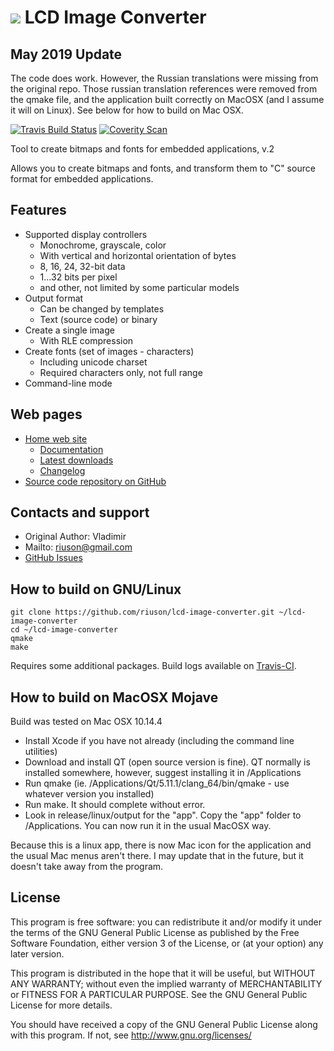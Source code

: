 # <img src="resources/icons/lcd-image-converter-64.png"/> LCD Image Converter

## May 2019 Update

The code does work. However, the Russian translations were missing from the original repo. Those russian translation references were removed from
the qmake file, and the application built correctly on MacOSX (and I assume it will on Linux). See below for how to build on Mac OSX.

[![Travis Build Status](https://img.shields.io/travis/riuson/lcd-image-converter.svg?label=linux)](https://travis-ci.org/riuson/lcd-image-converter)
[![Coverity Scan](https://img.shields.io/coverity/scan/3997.svg?maxAge=2592000)](https://scan.coverity.com/projects/riuson-lcd-image-converter)

Tool to create bitmaps and fonts for embedded applications, v.2

Allows you to create bitmaps and fonts, and transform them to "C" source format for embedded applications.

## Features
- Supported display controllers
  - Monochrome, grayscale, color
  - With vertical and horizontal orientation of bytes
  - 8, 16, 24, 32-bit data
  - 1...32 bits per pixel
  - and other, not limited by some particular models
- Output format
  - Can be changed by templates
  - Text (source code) or binary
- Create a single image
  - With RLE compression
- Create fonts (set of images - characters)
  - Including unicode charset
  - Required characters only, not full range
- Command-line mode

## Web pages
- [Home web site](http://www.riuson.com/lcd-image-converter)
  - [Documentation](http://www.riuson.com/lcd-image-converter)
  - [Latest downloads](http://www.riuson.com/lcd-image-converter/download)
  - [Changelog](http://www.riuson.com/lcd-image-converter/changelog)
- [Source code repository on GitHub](https://github.com/riuson/lcd-image-converter)

## Contacts and support
 - Original Author: Vladimir
 - Mailto: riuson@gmail.com
 - [GitHub Issues](https://github.com/riuson/lcd-image-converter/issues)

## How to build on GNU/Linux
~~~
git clone https://github.com/riuson/lcd-image-converter.git ~/lcd-image-converter
cd ~/lcd-image-converter
qmake
make
~~~
Requires some additional packages.
Build logs available on [Travis-CI](https://travis-ci.org/riuson/lcd-image-converter).

## How to build on MacOSX Mojave 

Build was tested on Mac OSX 10.14.4

- Install Xcode if you have not already (including the command line utilities)
- Download and install QT (open source version is fine). QT normally is installed somewhere, however, suggest installing it in /Applications
- Run qmake (ie. /Applications/Qt/5.11.1/clang_64/bin/qmake - use whatever version you installed)
- Run make. It should complete without error.
- Look in release/linux/output for the "app". Copy the "app" folder to /Applications. You can now run it in the usual MacOSX way.

Because this is a linux app, there is now Mac icon for the application and the usual Mac menus aren't there. I may update that in the future, but it doesn't take away from the program.




## License

This program is free software: you can redistribute it and/or modify
it under the terms of the GNU General Public License as published by
the Free Software Foundation, either version 3 of the License, or
(at your option) any later version.

This program is distributed in the hope that it will be useful,
but WITHOUT ANY WARRANTY; without even the implied warranty of
MERCHANTABILITY or FITNESS FOR A PARTICULAR PURPOSE.  See the
GNU General Public License for more details.

You should have received a copy of the GNU General Public License
along with this program.  If not, see http://www.gnu.org/licenses/
